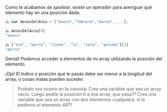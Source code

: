 Como te acabamos de _spoilear_, existe un operador para averiguar qué elemento hay en una posición dada:

```javascript
ム var mesesDelAnio = ["enero","febrero","marzo",....];

ム mesesDelAnio[0]
"enero"

ム ["ese", "perro", "tiene", "la", "cola", "peluda"][1]
"perro"
```
Genial! Podemos acceder a elementos de mi array utilizando la posición del elemento.

¡Ojo! El índice o posición que le pasás debe ser menor a la longitud del array, o cosas malas pueden suceder.

> Probalo vos mismo en la consola: 
> Crea una variable que sea un array vacio. Luego pedile la posición 0 a ese array, que pasa??
> Crea una variable que sea un array con dos elementos cualquiera, si le pedimos el elemento 48??
